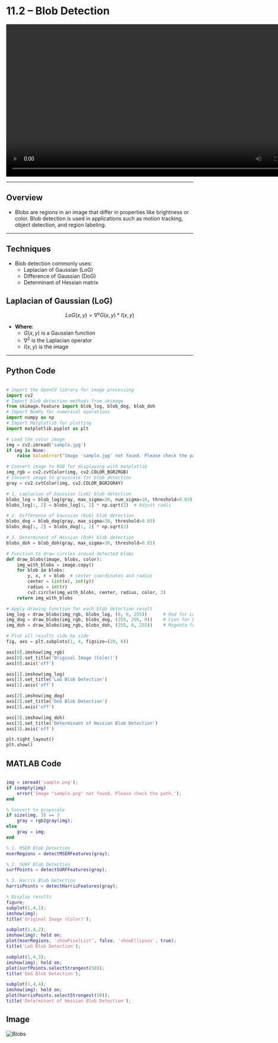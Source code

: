 
# 11.2 – Blob Detection

<video width="800" height="410" controls>
    <source src="photows/BlobDetection.mp4" type="video/mp4">
    Your browser does not support the video tag.
  </video>

---
## Overview
- Blobs are regions in an image that differ in properties like brightness or color. Blob detection is used in applications such as motion tracking, object detection, and region labeling.

---

## Techniques 

- Blob detection commonly uses:
  - Laplacian of Gaussian (LoG)
  - Difference of Gaussian (DoG)
  - Determinant of Hessian matrix

## Laplacian of Gaussian (LoG)

$$
LoG(x, y) = ∇²G(x, y) * I(x, y)
$$

- **Where**:  
  - $G(x, y)$ is a Gaussian function  
  - $\nabla^2$ is the Laplacian operator  
  - $I(x, y)$ is the image


---

##  Python Code

```python

# Import the OpenCV library for image processing
import cv2
# Import blob detection methods from skimage
from skimage.feature import blob_log, blob_dog, blob_doh
# Import NumPy for numerical operations
import numpy as np
# Import Matplotlib for plotting
import matplotlib.pyplot as plt

# Load the color image
img = cv2.imread('sample.jpg')
if img is None:
    raise ValueError("Image 'sample.jpg' not found. Please check the path.")

# Convert image to RGB for displaying with matplotlib
img_rgb = cv2.cvtColor(img, cv2.COLOR_BGR2RGB)
# Convert image to grayscale for blob detection
gray = cv2.cvtColor(img, cv2.COLOR_BGR2GRAY)

# 1. Laplacian of Gaussian (LoG) blob detection
blobs_log = blob_log(gray, max_sigma=30, num_sigma=10, threshold=0.03)
blobs_log[:, 2] = blobs_log[:, 2] * np.sqrt(2)  # Adjust radii

# 2. Difference of Gaussian (DoG) blob detection
blobs_dog = blob_dog(gray, max_sigma=30, threshold=0.03)
blobs_dog[:, 2] = blobs_dog[:, 2] * np.sqrt(2)

# 3. Determinant of Hessian (DoH) blob detection
blobs_doh = blob_doh(gray, max_sigma=30, threshold=0.01)

# Function to draw circles around detected blobs
def draw_blobs(image, blobs, color):
    img_with_blobs = image.copy()
    for blob in blobs:
        y, x, r = blob  # center coordinates and radius
        center = (int(x), int(y))
        radius = int(r)
        cv2.circle(img_with_blobs, center, radius, color, 2)
    return img_with_blobs

# Apply drawing function for each blob detection result
img_log = draw_blobs(img_rgb, blobs_log, (0, 0, 255))      # Red for LoG
img_dog = draw_blobs(img_rgb, blobs_dog, (255, 255, 0))    # Cyan for DoG
img_doh = draw_blobs(img_rgb, blobs_doh, (255, 0, 255))    # Magenta for DoH

# Plot all results side by side
fig, axs = plt.subplots(1, 4, figsize=(20, 6))

axs[0].imshow(img_rgb)
axs[0].set_title('Original Image (Color)')
axs[0].axis('off')

axs[1].imshow(img_log)
axs[1].set_title('LoG Blob Detection')
axs[1].axis('off')

axs[2].imshow(img_dog)
axs[2].set_title('DoG Blob Detection')
axs[2].axis('off')

axs[3].imshow(img_doh)
axs[3].set_title('Determinant of Hessian Blob Detection')
axs[3].axis('off')

plt.tight_layout()
plt.show()

```

## MATLAB Code

```matlab

img = imread('sample.png');
if isempty(img)
    error('Image "sample.png" not found. Please check the path.');
end

% Convert to grayscale
if size(img, 3) == 3
    gray = rgb2gray(img);
else
    gray = img;
end

% 1. MSER Blob Detection
mserRegions = detectMSERFeatures(gray);

% 2. SURF Blob Detection
surfPoints = detectSURFFeatures(gray);

% 3. Harris Blob Detection
harrisPoints = detectHarrisFeatures(gray);

% Display results
figure;
subplot(1,4,1);
imshow(img);
title('Original Image (Color)');

subplot(1,4,2);
imshow(img); hold on;
plot(mserRegions, 'showPixelList', false, 'showEllipses', true);
title('LoG Blob Detection');

subplot(1,4,3);
imshow(img); hold on;
plot(surfPoints.selectStrongest(50));
title('DoG Blob Detection');

subplot(1,4,4);
imshow(img); hold on;
plot(harrisPoints.selectStrongest(50));
title('Determinant of Hessian Blob Detection');

```


## Image
 
![Blobs](photows/BlobDetection1.png)


